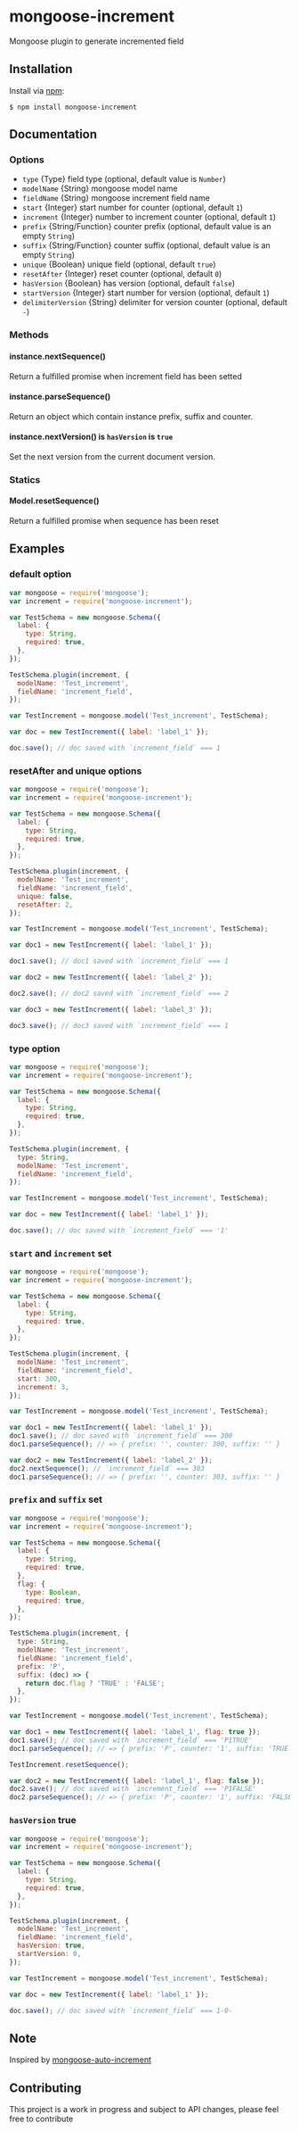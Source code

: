 # mongoose-increment
Mongoose plugin to generate incremented field

## Installation

Install via [npm](https://www.npmjs.com/):

```
$ npm install mongoose-increment
```

## Documentation

### Options

* `type`             {Type} field type (optional, default value is `Number`)
* `modelName`        {String} mongoose model name
* `fieldName`        {String} mongoose increment field name
* `start`            {Integer} start number for counter (optional, default `1`)
* `increment`        {Integer} number to increment counter (optional, default `1`)
* `prefix`           {String/Function} counter prefix (optional, default value is an empty `String`)
* `suffix`           {String/Function} counter suffix (optional, default value is an empty `String`)
* `unique`           {Boolean} unique field (optional, default `true`)
* `resetAfter`       {Integer} reset counter (optional, default `0`)
* `hasVersion`       {Boolean} has version (optional, default `false`)
* `startVersion`     {Integer} start number for version (optional, default `1`)
* `delimiterVersion` {String} delimiter for version counter (optional, default `-`)

### Methods

#### instance.nextSequence()

Return a fulfilled promise when increment field has been setted

#### instance.parseSequence()

Return an object which contain instance prefix, suffix and counter.

#### instance.nextVersion() is `hasVersion` is `true`

Set the next version from the current document version.

### Statics

#### Model.resetSequence()

Return a fulfilled promise when sequence has been reset

## Examples

### default option
````javascript
var mongoose = require('mongoose');
var increment = require('mongoose-increment');

var TestSchema = new mongoose.Schema({
  label: {
    type: String,
    required: true,
  },
});

TestSchema.plugin(increment, {
  modelName: 'Test_increment',
  fieldName: 'increment_field',
});

var TestIncrement = mongoose.model('Test_increment', TestSchema);

var doc = new TestIncrement({ label: 'label_1' });

doc.save(); // doc saved with `increment_field` === 1
````

### resetAfter and unique options
````javascript
var mongoose = require('mongoose');
var increment = require('mongoose-increment');

var TestSchema = new mongoose.Schema({
  label: {
    type: String,
    required: true,
  },
});

TestSchema.plugin(increment, {
  modelName: 'Test_increment',
  fieldName: 'increment_field',
  unique: false,
  resetAfter: 2,
});

var TestIncrement = mongoose.model('Test_increment', TestSchema);

var doc1 = new TestIncrement({ label: 'label_1' });

doc1.save(); // doc1 saved with `increment_field` === 1

var doc2 = new TestIncrement({ label: 'label_2' });

doc2.save(); // doc2 saved with `increment_field` === 2

var doc3 = new TestIncrement({ label: 'label_3' });

doc3.save(); // doc3 saved with `increment_field` === 1
````

### type option
````javascript
var mongoose = require('mongoose');
var increment = require('mongoose-increment');

var TestSchema = new mongoose.Schema({
  label: {
    type: String,
    required: true,
  },
});

TestSchema.plugin(increment, {
  type: String,
  modelName: 'Test_increment',
  fieldName: 'increment_field',
});

var TestIncrement = mongoose.model('Test_increment', TestSchema);

var doc = new TestIncrement({ label: 'label_1' });

doc.save(); // doc saved with `increment_field` === '1'
````

### `start` and `increment` set

````javascript
var mongoose = require('mongoose');
var increment = require('mongoose-increment');

var TestSchema = new mongoose.Schema({
  label: {
    type: String,
    required: true,
  },
});

TestSchema.plugin(increment, {
  modelName: 'Test_increment',
  fieldName: 'increment_field',
  start: 300,
  increment: 3,
});

var TestIncrement = mongoose.model('Test_increment', TestSchema);

var doc1 = new TestIncrement({ label: 'label_1' });
doc1.save(); // doc saved with `increment_field` === 300
doc1.parseSequence(); // => { prefix: '', counter: 300, suffix: '' }

var doc2 = new TestIncrement({ label: 'label_2' });
doc2.nextSequence(); // `increment_field` === 303
doc1.parseSequence(); // => { prefix: '', counter: 303, suffix: '' }

````

### `prefix` and `suffix` set
````javascript
var mongoose = require('mongoose');
var increment = require('mongoose-increment');

var TestSchema = new mongoose.Schema({
  label: {
    type: String,
    required: true,
  },
  flag: {
    type: Boolean,
    required: true,
  },
});

TestSchema.plugin(increment, {
  type: String,
  modelName: 'Test_increment',
  fieldName: 'increment_field',
  prefix: 'P',
  suffix: (doc) => {
    return doc.flag ? 'TRUE' : 'FALSE';
  },
});

var TestIncrement = mongoose.model('Test_increment', TestSchema);

var doc1 = new TestIncrement({ label: 'label_1', flag: true });
doc1.save(); // doc saved with `increment_field` === 'P1TRUE'
doc1.parseSequence(); // => { prefix: 'P', counter: '1', suffix: 'TRUE' }

TestIncrement.resetSequence();

var doc2 = new TestIncrement({ label: 'label_1', flag: false });
doc2.save(); // doc saved with `increment_field` === 'P1FALSE'
doc2.parseSequence(); // => { prefix: 'P', counter: '1', suffix: 'FALSE' }
````

### `hasVersion` true
````javascript
var mongoose = require('mongoose');
var increment = require('mongoose-increment');

var TestSchema = new mongoose.Schema({
  label: {
    type: String,
    required: true,
  },
});

TestSchema.plugin(increment, {
  modelName: 'Test_increment',
  fieldName: 'increment_field',
  hasVersion: true,
  startVersion: 0,
});

var TestIncrement = mongoose.model('Test_increment', TestSchema);

var doc = new TestIncrement({ label: 'label_1' });

doc.save(); // doc saved with `increment_field` === 1-0-
````

## Note

Inspired by [mongoose-auto-increment](https://github.com/chevex-archived/mongoose-auto-increment)

## Contributing

This project is a work in progress and subject to API changes, please feel free to contribute

